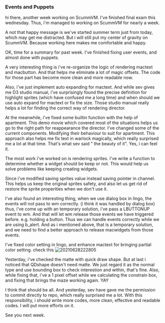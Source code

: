 ### Events and Puppets

hi there, another week working on ScummVM. I've finished final exam this wednesday. Thus, i'm managed to working on ScummVM for nearly a week.

A not that happy message is we've started summer term just from today, which may get me distracted. But i will still put my center of gravity on ScummVM. Because working here makes me comfortable and happy.

OK, time for a summary for past week. I've finished fixing user events, and almost done with puppets. 

A very interesting thing is i've re-organize the logic of rendering mactext and macbutton. And that helps me eliminate a lot of magic offsets. The code for those part has become more clean and more readable now. 

Also, i've just implement auto expanding for mactext. And while sev gives me D3 studio manual, i've surprisingly found the precise definition for highlight sprites (which have confused me a long time) and when should we use auto expand for mactext or fix the size. Those studio manual really helps a lot for finding the correct way of rendering director.

At the meanwhile, i've fixed some builtin function with the help of apartment. This demo movie which covered most of the situations helps us go to the right path for reappearance the director. I've changed some of the current components. Modifying their behaviour to suit for apartment. This approach also helps me fix text in warlock magically, which really surprised me a lot at that time. That's what sev said " the beauty of it". Yes, i can feel it.

The most work i've worked on is rendering sprites. I've write a function to determine whether a widget should be keep or not. This would help us solve problems like keeping creating widgets. 

Since i've modified saving sprites value instead saving pointer in channel. This helps us keep the original sprites safety, and also let us get rid of restore the sprite properities when we don't use it.

I've also found an interesting thing, when we use dialog box in lingo, the events will not pass to wm correctly. (i think it was handled by dialog box) thus, i've come up with an temporary solution, i've pass a LBUTTONUP event to wm. And that will let wm release those events we have triggered before. e.g. holding a button. Thus we can handle events correctly while we are using b_alert. And as i mentioned above, that is a temporary solution, and we need to find a better approach to release macwidgets from those events.

I've fixed color setting in lingo, and enhance mactext for bringing partial color setting. check this ![20210628222805](https://picsheep.oss-cn-beijing.aliyuncs.com/pic/20210628222805.png)

Yesterday, i've checked the matte with quick draw shape. But at last i noticed that QDshape doesn't need matte. We just regard it as the normal type and use bounding box to check interestion and within, that's fine. Also, while fixing that, i've a 1 pixel offset while we calculating the constrain box, and fixing that brings the maze working again. YAY

I think that should be all. And yesterday, sev have gave me the permission to commit directly to repo, which really surprised me a lot. With this responsibility, i should write more codes, more clean, effective and readable codes. I will put more efforts on it.

See you next week.